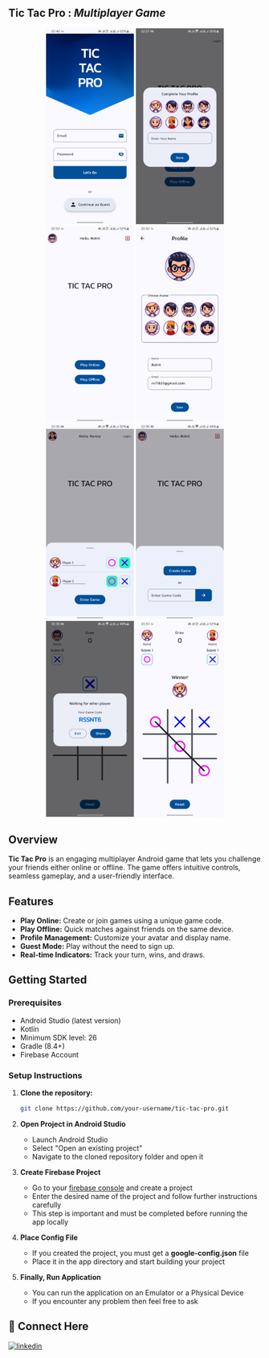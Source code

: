 ## Tic Tac Pro : *Multiplayer Game*

<p align="center">
  <img src="./screenshots/login_screen.png" width="175px"">
  <img src="./screenshots/complete_profile.png" width="175px"">
  <img src="./screenshots/home_screen.png" width="175px"">
  <img src="./screenshots/profile_screen.png" width="175px"">
  <img src="./screenshots/play_offline_game.png" width="175px"">
  <img src="./screenshots/play_online_game.png" width="175px"">
  <img src="./screenshots/share_game_code.png" width="175px"">
  <img src="./screenshots/game_screen.png" width="175px">
</p>

## Overview
**Tic Tac Pro** is an engaging multiplayer Android game that lets you challenge your friends either online or offline. The game offers intuitive controls, seamless gameplay, and a user-friendly interface.

## Features
- **Play Online:** Create or join games using a unique game code.
- **Play Offline:** Quick matches against friends on the same device.
- **Profile Management:** Customize your avatar and display name.
- **Guest Mode:** Play without the need to sign up.
- **Real-time Indicators:** Track your turn, wins, and draws.

## Getting Started

### Prerequisites
- Android Studio (latest version)
- Kotlin
- Minimum SDK level: 26
- Gradle (8.4+)
- Firebase Account

### Setup Instructions

1. **Clone the repository:**
   ```bash
   git clone https://github.com/your-username/tic-tac-pro.git
   
2. **Open Project in Android Studio**
   - Launch Android Studio
   - Select "Open an existing project"
   - Navigate to the cloned repository folder and open it
     
3. **Create Firebase Project**
   - Go to your [firebase console](https://console.firebase.google.com) and create a project
   - Enter the desired name of the project and follow further instructions carefully
   - This step is important and must be completed before running the app locally
    
4. **Place Config File**
   - If you created the project, you must get a **google-config.json** file
   - Place it in the app directory and start building your project

5. **Finally, Run Application**
   - You can run the application on an Emulator or a Physical Device
   - If you encounter any problem then feel free to ask

## 🔗 Connect Here
[![linkedin](https://img.shields.io/badge/linkedin-0A66C2?style=for-the-badge&logo=linkedin&logoColor=white)](https://www.linkedin.com/in/rohit0111/)
